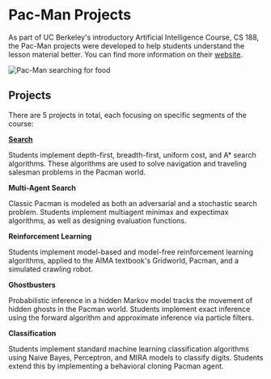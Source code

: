 # Pac-Man Projects
As part of UC Berkeley's introductory Artificial Intelligence Course, CS 188, the Pac-Man projects were developed to help students understand the lesson material better. You can find more information on their [website](http://ai.berkeley.edu/project_overview.html).


![Pac-Man searching for food](https://github.com/ngbolin/pacman_projects/blob/master/images/pacman.jpg)


## Projects

There are 5 projects in total, each focusing on specific segments of the course:

[**Search**](https://github.com/ngbolin/pacman_projects/tree/master/search)

Students implement depth-first, breadth-first, uniform cost, and A* search algorithms. These algorithms are used to solve navigation and traveling salesman problems in the Pacman world.


**Multi-Agent Search**

Classic Pacman is modeled as both an adversarial and a stochastic search problem. Students implement multiagent minimax and expectimax algorithms, as well as designing evaluation functions.


**Reinforcement Learning**

Students implement model-based and model-free reinforcement learning algorithms, applied to the AIMA textbook's Gridworld, Pacman, and a simulated crawling robot.


**Ghostbusters**

Probabilistic inference in a hidden Markov model tracks the movement of hidden ghosts in the Pacman world. Students implement exact inference using the forward algorithm and approximate inference via particle filters.


**Classification**

Students implement standard machine learning classification algorithms using Naive Bayes, Perceptron, and MIRA models to classify digits. Students extend this by implementing a behavioral cloning Pacman agent.
